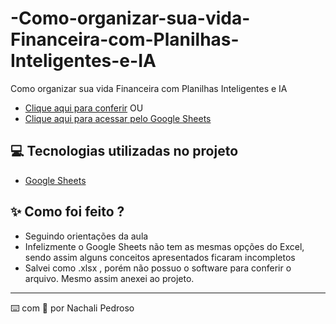 # -Como-organizar-sua-vida-Financeira-com-Planilhas-Inteligentes-e-IA

 Como organizar sua vida Financeira com Planilhas Inteligentes e IA
 - [Clique aqui para conferir](https://github.com/Nach306/-Como-organizar-sua-vida-Financeira-com-Planilhas-Inteligentes-e-IA/blob/main/PLANILHA_DIO.xlsx)
   OU
 - [Clique aqui para acessar pelo Google Sheets](https://docs.google.com/spreadsheets/d/1BoH7vw3RQnx3B9fsGvGJGXFLy1_c1KbM-8Lq7st2egQ/edit?usp=sharing)

## 💻 Tecnologias utilizadas no projeto

- [Google Sheets]([https://chat.openai.com/](https://workspace.google.com/products/sheets/)) 

## ✨ Como foi feito ?

- Seguindo orientações da aula
- Infelizmente o Google Sheets não tem as mesmas opções do Excel, sendo assim alguns conceitos apresentados ficaram incompletos
- Salvei como .xlsx , porém não possuo o software para conferir o arquivo. Mesmo assim anexei ao projeto.


---

⌨️ com 💜 por Nachali Pedroso
